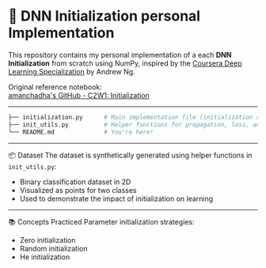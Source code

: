 # 🧠 DNN Initialization personal Implementation

This repository contains my personal implementation of a each **DNN Initialization** from scratch using NumPy, inspired by the [Coursera Deep Learning Specialization](https://www.coursera.org/specializations/deep-learning) by Andrew Ng.

Original reference notebook:  
[amanchadha's GitHub - C2W1: Initialization](https://github.com/amanchadha/coursera-deep-learning-specialization/tree/master/C2%20-%20Improving%20Deep%20Neural%20Networks%20Hyperparameter%20tuning%2C%20Regularization%20and%20Optimization/Week%201/Initialization)

---
```bash
├── initialization.py      # Main implementation file (initialization strategies)
├── init_utils.py          # Helper functions for propagation, loss, and visualization
└── README.md              # You're here!
```
---

📦 Dataset
The dataset is synthetically generated using helper functions in `init_utils.py`:

- Binary classification dataset in 2D
- Visualized as points for two classes
- Used to demonstrate the impact of initialization on learning

---

📚 Concepts Practiced 
Parameter initialization strategies:  
- Zero initialization  
- Random initialization  
- He initialization  
